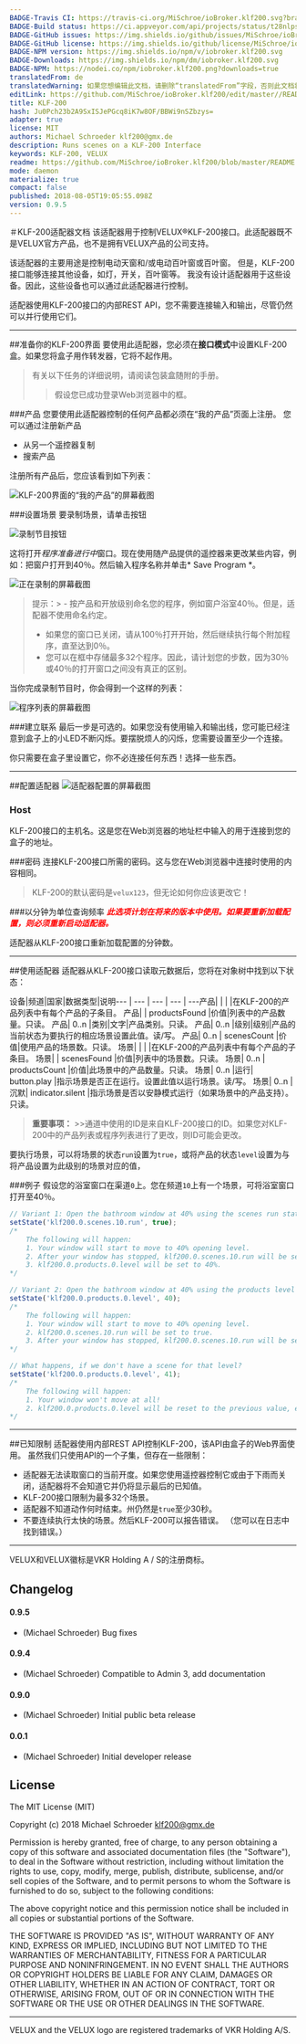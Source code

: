 ```yaml
---
BADGE-Travis CI: https://travis-ci.org/MiSchroe/ioBroker.klf200.svg?branch=master
BADGE-Build status: https://ci.appveyor.com/api/projects/status/t28nlps5c99jy5v7/branch/master?svg=true
BADGE-GitHub issues: https://img.shields.io/github/issues/MiSchroe/ioBroker.klf200.svg
BADGE-GitHub license: https://img.shields.io/github/license/MiSchroe/ioBroker.klf200.svg
BADGE-NPM version: https://img.shields.io/npm/v/iobroker.klf200.svg
BADGE-Downloads: https://img.shields.io/npm/dm/iobroker.klf200.svg
BADGE-NPM: https://nodei.co/npm/iobroker.klf200.png?downloads=true
translatedFrom: de
translatedWarning: 如果您想编辑此文档，请删除“translatedFrom”字段，否则此文档将再次自动翻译
editLink: https://github.com/MiSchroe/ioBroker.klf200/edit/master//README.md
title: KLF-200
hash: Ju0Pch23b2A9SxISJePGcq8iK7w8OF/BBWi9nSZbzys=
adapter: true
license: MIT
authors: Michael Schroeder klf200@gmx.de
description: Runs scenes on a KLF-200 Interface
keywords: KLF-200, VELUX
readme: https://github.com/MiSchroe/ioBroker.klf200/blob/master/README.md
mode: daemon
materialize: true
compact: false
published: 2018-08-05T19:05:55.098Z
version: 0.9.5
---
```

＃KLF-200适配器文档
该适配器用于控制VELUX®KLF-200接口。此适配器既不是VELUX官方产品，也不是拥有VELUX产品的公司支持。

该适配器的主要用途是控制电动天窗和/或电动百叶窗或百叶窗。
但是，KLF-200接口能够连接其他设备，如灯，开关，百叶窗等。
我没有设计适配器用于这些设备。因此，这些设备也可以通过此适配器进行控制。

适配器使用KLF-200接口的内部REST API，您不需要连接输入和输出，尽管仍然可以并行使用它们。

---

##准备你的KLF-200界面
要使用此适配器，您必须在**接口模式**中设置KLF-200盒。如果您将盒子用作转发器，它将不起作用。

>有关以下任务的详细说明，请阅读包装盒随附的手册。
>>假设您已成功登录Web浏览器中的框。

###产品
您要使用此适配器控制的任何产品都必须在“我的产品”页面上注册。
您可以通过注册新产品

 - 从另一个遥控器复制
 - 搜索产品

注册所有产品后，您应该看到如下列表：

![KLF-200界面的“我的产品”的屏幕截图](zh-cn/adapterref/iobroker.klf200/../../../de/adapterref/iobroker.klf200/img/ProductList.PNG)

###设置场景
要录制场景，请单击按钮

![录制节目按钮](zh-cn/adapterref/iobroker.klf200/../../../de/adapterref/iobroker.klf200/img/RecordProgramButton.PNG)

这将打开*程序准备进行中*窗口。现在使用随产品提供的遥控器来更改某些内容，例如：把窗户打开到40％。然后输入程序名称并单击* Save Program *。

![正在录制的屏幕截图](zh-cn/adapterref/iobroker.klf200/../../../de/adapterref/iobroker.klf200/img/RecordingInProgress.PNG)

>提示：>  - 按产品和开放级别命名您的程序，例如窗户浴室40％。但是，适配器不使用命名约定。
>  - 如果您的窗口已关闭，请从100％打开开始，然后继续执行每个附加程序，直至达到0％。
>  - 您可以在框中存储最多32个程序。因此，请计划您的步数，因为30％或40％的打开窗口之间没有真正的区别。

当你完成录制节目时，你会得到一个这样的列表：

![程序列表的屏幕截图](zh-cn/adapterref/iobroker.klf200/../../../de/adapterref/iobroker.klf200/img/ProgramList.PNG)

###建立联系
最后一步是可选的。如果您没有使用输入和输出线，您可能已经注意到盒子上的小LED不断闪烁。要摆脱烦人的闪烁，您需要设置至少一个连接。

你只需要在盒子里设置它，你不必连接任何东西！选择一些东西。

---

##配置适配器
![适配器配置的屏幕截图](zh-cn/adapterref/iobroker.klf200/../../../de/adapterref/iobroker.klf200/img/AdapterConfiguration.PNG)

### Host
KLF-200接口的主机名。这是您在Web浏览器的地址栏中输入的用于连接到您的盒子的地址。

###密码
连接KLF-200接口所需的密码。这与您在Web浏览器中连接时使用的内容相同。

> KLF-200的默认密码是`velux123`，但无论如何你应该更改它！

###以分钟为单位查询频率
<span style="color: #ff0000"><strong><em>此选项计划在将来的版本中使用。如果要重新加载配置，则必须重新启动适配器。</em></strong></span>

适配器从KLF-200接口重新加载配置的分钟数。

---

##使用适配器
适配器从KLF-200接口读取元数据后，您将在对象树中找到以下状态：

设备|频道|国家|数据类型|说明--- | --- | --- | --- | ---产品| | | |在KLF-200的产品列表中有每个产品的子条目。
产品| | productsFound |价值|列表中的产品数量。只读。
产品| 0..n |类别|文字|产品类别。只读。
产品| 0..n |级别|级别|产品的当前状态为要执行的相应场景设置此值。读/写。
产品| 0..n | scenesCount |价值|使用产品的场景数。只读。
场景| | | |在KLF-200的产品列表中有每个产品的子条目。
场景| | scenesFound |价值|列表中的场景数。只读。
场景| 0..n | productsCount |价值|此场景中的产品数量。只读。
场景| 0..n |运行| button.play |指示场景是否正在运行。设置此值以运行场景。读/写。
场景| 0..n |沉默| indicator.silent |指示场景是否以安静模式运行（如果场景中的产品支持）。只读。

> **重要事项：** >>通道中使用的ID是来自KLF-200接口的ID。如果您对KLF-200中的产品列表或程序列表进行了更改，则ID可能会更改。

要执行场景，可以将场景的状态`run`设置为`true`，或将产品的状态`level`设置为与将产品设置为此级别的场景对应的值，

###例子
假设您的浴室窗口在渠道`0`上。您在频道`10`上有一个场景，可将浴室窗口打开至40％。

```javascript
// Variant 1: Open the bathroom window at 40% using the scenes run state:
setState('klf200.0.scenes.10.run', true);
/*
    The following will happen:
    1. Your window will start to move to 40% opening level.
    2. After your window has stopped, klf200.0.scenes.10.run will be set to 'false' again.
    3. klf200.0.products.0.level will be set to 40%.
*/

// Variant 2: Open the bathroom window at 40% using the products level state:
setState('klf200.0.products.0.level', 40);
/*
    The following will happen:
    1. Your window will start to move to 40% opening level.
    2. klf200.0.scenes.10.run will be set to true.
    3. After your window has stopped, klf200.0.scenes.10.run will be set to 'false' again.
*/

// What happens, if we don't have a scene for that level?
setState('klf200.0.products.0.level', 41);
/*
    The following will happen:
    1. Your window won't move at all!
    2. klf200.0.products.0.level will be reset to the previous value, e.g. 40
*/

```

---

##已知限制
适配器使用内部REST API控制KLF-200，该API由盒子的Web界面使用。
虽然我们只使用API的一个子集，但存在一些限制：

 - 适配器无法读取窗口的当前开度。如果您使用遥控器控制它或由于下雨而关闭，适配器将不会知道它并仍将显示最后的已知值。
 -  KLF-200接口限制为最多32个场景。
 - 适配器不知道动作何时结束。州仍然是`true`至少30秒。
 - 不要连续执行太快的场景。然后KLF-200可以报告错误。 （您可以在日志中找到错误。）

---

VELUX和VELUX徽标是VKR Holding A / S的注册商标。

## Changelog

#### 0.9.5
* (Michael Schroeder) Bug fixes

#### 0.9.4
* (Michael Schroeder) Compatible to Admin 3, add documentation

#### 0.9.0
* (Michael Schroeder) Initial public beta release

#### 0.0.1
* (Michael Schroeder) Initial developer release

## License
The MIT License (MIT)

Copyright (c) 2018 Michael Schroeder <klf200@gmx.de>

Permission is hereby granted, free of charge, to any person obtaining a copy
of this software and associated documentation files (the "Software"), to deal
in the Software without restriction, including without limitation the rights
to use, copy, modify, merge, publish, distribute, sublicense, and/or sell
copies of the Software, and to permit persons to whom the Software is
furnished to do so, subject to the following conditions:

The above copyright notice and this permission notice shall be included in
all copies or substantial portions of the Software.

THE SOFTWARE IS PROVIDED "AS IS", WITHOUT WARRANTY OF ANY KIND, EXPRESS OR
IMPLIED, INCLUDING BUT NOT LIMITED TO THE WARRANTIES OF MERCHANTABILITY,
FITNESS FOR A PARTICULAR PURPOSE AND NONINFRINGEMENT. IN NO EVENT SHALL THE
AUTHORS OR COPYRIGHT HOLDERS BE LIABLE FOR ANY CLAIM, DAMAGES OR OTHER
LIABILITY, WHETHER IN AN ACTION OF CONTRACT, TORT OR OTHERWISE, ARISING FROM,
OUT OF OR IN CONNECTION WITH THE SOFTWARE OR THE USE OR OTHER DEALINGS IN
THE SOFTWARE.

------------------------------------------------------------------------------

VELUX and the VELUX logo are registered trademarks of VKR Holding A/S.